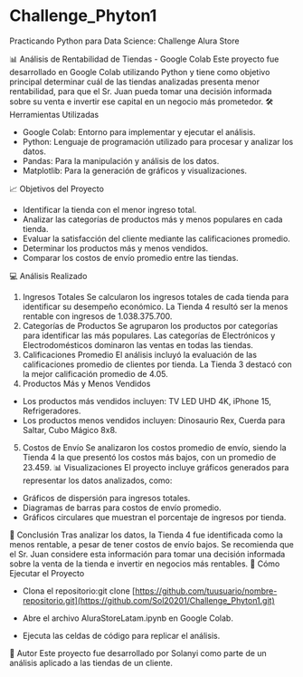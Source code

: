 # Challenge_Phyton1
Practicando Python para Data Science: Challenge Alura Store

📊 Análisis de Rentabilidad de Tiendas - Google Colab
Este proyecto fue desarrollado en Google Colab utilizando Python y tiene como objetivo principal determinar cuál de las tiendas analizadas presenta menor rentabilidad, para que el Sr. Juan pueda tomar una decisión informada sobre su venta e invertir ese capital en un negocio más prometedor.
🛠️ Herramientas Utilizadas
- Google Colab: Entorno para implementar y ejecutar el análisis.
- Python: Lenguaje de programación utilizado para procesar y analizar los datos.
- Pandas: Para la manipulación y análisis de los datos.
- Matplotlib: Para la generación de gráficos y visualizaciones.

📈 Objetivos del Proyecto
- Identificar la tienda con el menor ingreso total.
- Analizar las categorías de productos más y menos populares en cada tienda.
- Evaluar la satisfacción del cliente mediante las calificaciones promedio.
- Determinar los productos más y menos vendidos.
- Comparar los costos de envío promedio entre las tiendas.

💻 Análisis Realizado
1. Ingresos Totales
Se calcularon los ingresos totales de cada tienda para identificar su desempeño económico. La Tienda 4 resultó ser la menos rentable con ingresos de 1.038.375.700.
2. Categorías de Productos
Se agruparon los productos por categorías para identificar las más populares. Las categorías de Electrónicos y Electrodomésticos dominaron las ventas en todas las tiendas.
3. Calificaciones Promedio
El análisis incluyó la evaluación de las calificaciones promedio de clientes por tienda. La Tienda 3 destacó con la mejor calificación promedio de 4.05.
4. Productos Más y Menos Vendidos
- Los productos más vendidos incluyen: TV LED UHD 4K, iPhone 15, Refrigeradores.
- Los productos menos vendidos incluyen: Dinosaurio Rex, Cuerda para Saltar, Cubo Mágico 8x8.

5. Costos de Envío
Se analizaron los costos promedio de envío, siendo la Tienda 4 la que presentó los costos más bajos, con un promedio de 23.459.
📊 Visualizaciones
El proyecto incluye gráficos generados para representar los datos analizados, como:
- Gráficos de dispersión para ingresos totales.
- Diagramas de barras para costos de envío promedio.
- Gráficos circulares que muestran el porcentaje de ingresos por tienda.

🤔 Conclusión
Tras analizar los datos, la Tienda 4 fue identificada como la menos rentable, a pesar de tener costos de envío bajos. Se recomienda que el Sr. Juan considere esta información para tomar una decisión informada sobre la venta de la tienda e invertir en negocios más rentables.
🚀 Cómo Ejecutar el Proyecto
- Clona el repositorio:git clone [https://github.com/tuusuario/nombre-repositorio.git](https://github.com/Sol20201/Challenge_Phyton1.git)

- Abre el archivo AluraStoreLatam.ipynb en Google Colab.
- Ejecuta las celdas de código para replicar el análisis.

📝 Autor
Este proyecto fue desarrollado por Solanyi como parte de un análisis aplicado a las tiendas de un cliente.
